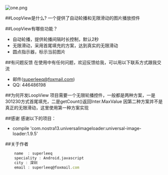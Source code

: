 ![one.png](https://raw.githubusercontent.com/superleeq/loopview/master/loopview/raw/one.png)

##LoopView是什么?
一个提供了自动轮播和无限滑动的图片播放控件

##LoopView有哪些功能？

* 自动轮播，提供轮播间隔时长控制，默认2秒
* 无限滑动，采用首尾填充的方案，达到真实的无限滑动
* 圆点指示器，标示当前图片


##有问题反馈
在使用中有任何问题，欢迎反馈给我，可以用以下联系方式跟我交流

* 邮件(superleeq@foxmail.com)
* QQ: 446486198

##为何开发LoopView
项目需要一个无限轮播控件，一般都是两种方案，一是301230方式首尾填充，二是getCount()返回Inter.MaxValue
因第二种方案并不是真正的无限滑动，这里使用第一种方案实现


##感谢
感谢以下的项目：

* compile 'com.nostra13.universalimageloader:universal-image-loader:1.9.5' 


##关于作者

```javascript
    name  : superleeq
    speciality : Android,javascript
    city : 深圳
    email : superleeq@foxmail.com
```
